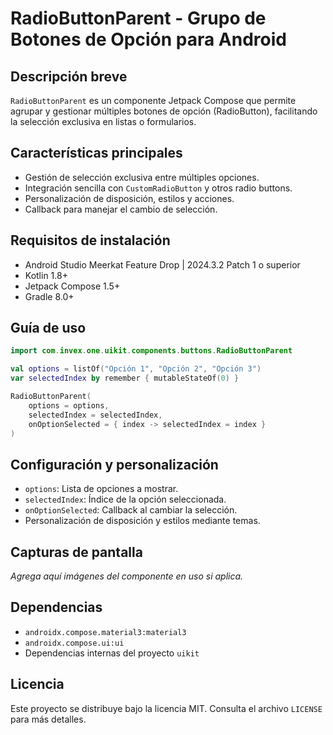 # RadioButtonParent - Grupo de Botones de Opción para Android

## Descripción breve
`RadioButtonParent` es un componente Jetpack Compose que permite agrupar y gestionar múltiples botones de opción (RadioButton), facilitando la selección exclusiva en listas o formularios.

## Características principales
- Gestión de selección exclusiva entre múltiples opciones.
- Integración sencilla con `CustomRadioButton` y otros radio buttons.
- Personalización de disposición, estilos y acciones.
- Callback para manejar el cambio de selección.

## Requisitos de instalación
- Android Studio Meerkat Feature Drop | 2024.3.2 Patch 1 o superior
- Kotlin 1.8+
- Jetpack Compose 1.5+
- Gradle 8.0+

## Guía de uso
```kotlin
import com.invex.one.uikit.components.buttons.RadioButtonParent

val options = listOf("Opción 1", "Opción 2", "Opción 3")
var selectedIndex by remember { mutableStateOf(0) }

RadioButtonParent(
    options = options,
    selectedIndex = selectedIndex,
    onOptionSelected = { index -> selectedIndex = index }
)
```

## Configuración y personalización
- `options`: Lista de opciones a mostrar.
- `selectedIndex`: Índice de la opción seleccionada.
- `onOptionSelected`: Callback al cambiar la selección.
- Personalización de disposición y estilos mediante temas.

## Capturas de pantalla
_Agrega aquí imágenes del componente en uso si aplica._

## Dependencias
- `androidx.compose.material3:material3`
- `androidx.compose.ui:ui`
- Dependencias internas del proyecto `uikit`

## Licencia
Este proyecto se distribuye bajo la licencia MIT. Consulta el archivo `LICENSE` para más detalles.


